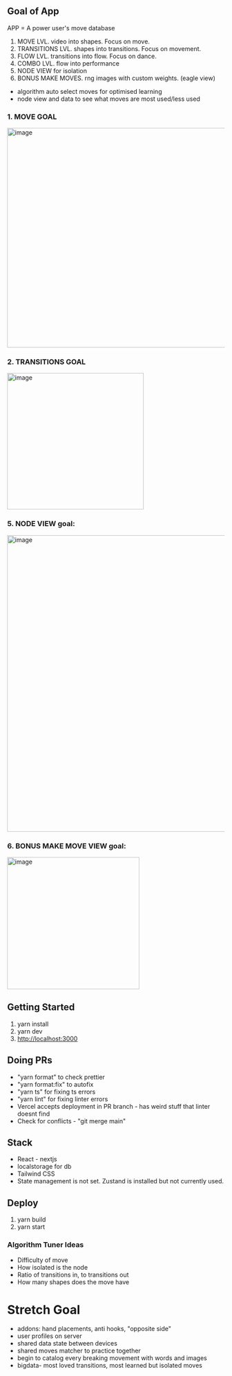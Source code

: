 ## Goal of App
APP = A power user's move database

1. MOVE LVL. video into shapes. Focus on move.
2. TRANSITIONS LVL. shapes into transitions. Focus on movement.
3. FLOW LVL. transitions into flow. Focus on dance.
4. COMBO LVL. flow into performance
5. NODE VIEW for isolation 
6. BONUS MAKE MOVES. rng images with custom weights. (eagle view)
* algorithm auto select moves for optimised learning
* node view and data to see what moves are most used/less used

### 1. MOVE GOAL
<img width="509" alt="image" src="https://github.com/volaix/breakdancedb/assets/16506248/5e3e6368-ee9b-4d4e-b5c2-6d2330627c0f">

### 2. TRANSITIONS GOAL
<img width="316" alt="image" src="https://github.com/volaix/breakdancedb/assets/16506248/69b6b258-8a51-4741-997e-a4acb62e2101">

### 5. NODE VIEW goal:
<img width="687" alt="image" src="https://github.com/volaix/breakdancedb/assets/16506248/a74a0760-47de-4a3b-bec2-30e0b7be46a8">

### 6. BONUS MAKE MOVE VIEW goal:
<img width="306" alt="image" src="https://github.com/volaix/breakdancedb/assets/16506248/e33b41b0-93e0-4274-939c-add8e219c6fb">

## Getting Started
1. yarn install
2. yarn dev
3. [http://localhost:3000](http://localhost:3000)

## Doing PRs
- "yarn format" to check prettier
- "yarn format:fix" to autofix
- "yarn ts" for fixing ts errors
- "yarn lint" for fixing linter errors
- Vercel accepts deployment in PR branch - has weird stuff that linter doesnt find
- Check for conflicts - "git merge main"


## Stack
- React - nextjs
- localstorage for db
- Tailwind CSS
- State management is not set. Zustand is installed but not currently used.

## Deploy
1. yarn build
2. yarn start
 
### Algorithm Tuner Ideas
* Difficulty of move
* How isolated is the node
* Ratio of transitions in, to transitions out
* How many shapes does the move have

# Stretch Goal

- addons: hand placements, anti hooks, "opposite side"
- user profiles on server
- shared data state between devices
- shared moves matcher to practice together
- begin to catalog every breaking movement with words and images
- bigdata- most loved transitions, most learned but isolated moves
